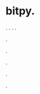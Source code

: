 # bitpy.
.
.
.
.












.






















































.
























.



























.



































.
